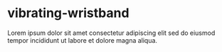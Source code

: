 # vibrating-wristband

Lorem ipsum dolor sit amet consectetur adipiscing elit sed do eiusmod tempor incididunt ut labore et dolore magna aliqua.

